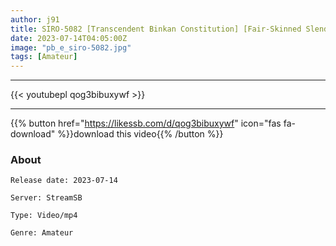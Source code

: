 ```yaml
---
author: j91
title: SIRO-5082 [Transcendent Binkan Constitution] [Fair-Skinned Slender Body] I’m Rolling Up While Flushing My Body With A Pile Driving Piston! [First Shot] AV Application On The Net → AV Experience Shooting 2003 (Mayuna Mitsuhiro)
date: 2023-07-14T04:05:00Z
image: "pb_e_siro-5082.jpg"
tags: [Amateur]
---
```

___

{{< youtubepl qog3bibuxywf >}}
___

{{% button href="https://likessb.com/d/qog3bibuxywf" icon="fas fa-download" %}}download this video{{% /button %}}
### About

`Release date: 2023-07-14`

`Server: StreamSB`

`Type: Video/mp4`

`Genre:	Amateur`